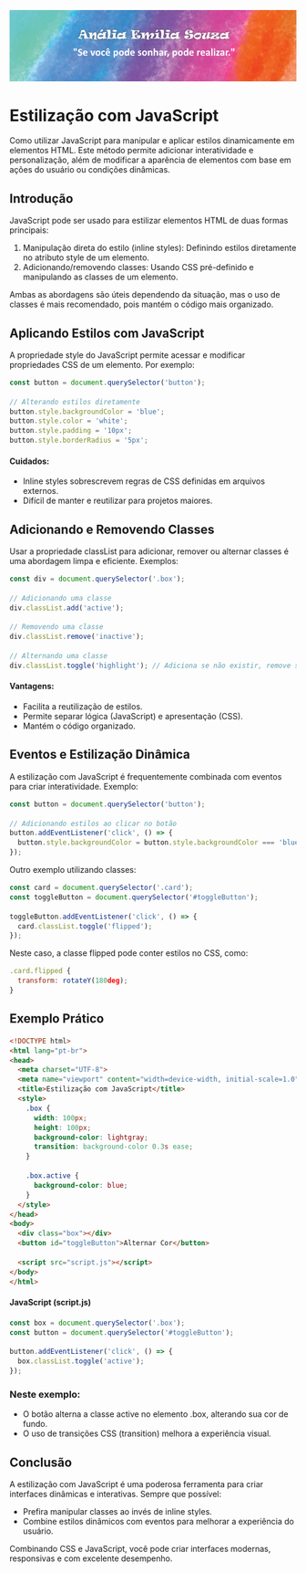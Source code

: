 ![Header](./assets/hd-header.png)
# Estilização com JavaScript

Como utilizar JavaScript para manipular e aplicar estilos dinamicamente em elementos HTML. Este método permite adicionar interatividade e personalização, além de modificar a aparência de elementos com base em ações do usuário ou condições dinâmicas.

## Introdução

JavaScript pode ser usado para estilizar elementos HTML de duas formas principais:

1. Manipulação direta do estilo (inline styles): Definindo estilos diretamente no atributo style de um elemento.
2. Adicionando/removendo classes: Usando CSS pré-definido e manipulando as classes de um elemento.

Ambas as abordagens são úteis dependendo da situação, mas o uso de classes é mais recomendado, pois mantém o código mais organizado.

## Aplicando Estilos com JavaScript

A propriedade style do JavaScript permite acessar e modificar propriedades CSS de um elemento. Por exemplo:

````javascript
const button = document.querySelector('button');

// Alterando estilos diretamente
button.style.backgroundColor = 'blue';
button.style.color = 'white';
button.style.padding = '10px';
button.style.borderRadius = '5px';
````

#### Cuidados:
* Inline styles sobrescrevem regras de CSS definidas em arquivos externos.
* Difícil de manter e reutilizar para projetos maiores.

## Adicionando e Removendo Classes

Usar a propriedade classList para adicionar, remover ou alternar classes é uma abordagem limpa e eficiente. Exemplos:

````js
const div = document.querySelector('.box');

// Adicionando uma classe
div.classList.add('active');

// Removendo uma classe
div.classList.remove('inactive');

// Alternando uma classe
div.classList.toggle('highlight'); // Adiciona se não existir, remove se já existir
````

#### Vantagens:

* Facilita a reutilização de estilos.
* Permite separar lógica (JavaScript) e apresentação (CSS).
* Mantém o código organizado.

## Eventos e Estilização Dinâmica

A estilização com JavaScript é frequentemente combinada com eventos para criar interatividade. Exemplo:

````js
const button = document.querySelector('button');

// Adicionando estilos ao clicar no botão
button.addEventListener('click', () => {
  button.style.backgroundColor = button.style.backgroundColor === 'blue' ? 'green' : 'blue';
});
````

Outro exemplo utilizando classes:

````js
const card = document.querySelector('.card');
const toggleButton = document.querySelector('#toggleButton');

toggleButton.addEventListener('click', () => {
  card.classList.toggle('flipped');
});

````

Neste caso, a classe flipped pode conter estilos no CSS, como:

````js
.card.flipped {
  transform: rotateY(180deg);
}
````

## Exemplo Prático

````HTML
<!DOCTYPE html>
<html lang="pt-br">
<head>
  <meta charset="UTF-8">
  <meta name="viewport" content="width=device-width, initial-scale=1.0">
  <title>Estilização com JavaScript</title>
  <style>
    .box {
      width: 100px;
      height: 100px;
      background-color: lightgray;
      transition: background-color 0.3s ease;
    }

    .box.active {
      background-color: blue;
    }
  </style>
</head>
<body>
  <div class="box"></div>
  <button id="toggleButton">Alternar Cor</button>

  <script src="script.js"></script>
</body>
</html>
````

#### JavaScript (script.js)

````js
const box = document.querySelector('.box');
const button = document.querySelector('#toggleButton');

button.addEventListener('click', () => {
  box.classList.toggle('active');
});
````

### Neste exemplo:

* O botão alterna a classe active no elemento .box, alterando sua cor de fundo.
* O uso de transições CSS (transition) melhora a experiência visual.

## Conclusão

A estilização com JavaScript é uma poderosa ferramenta para criar interfaces dinâmicas e interativas. Sempre que possível:

* Prefira manipular classes ao invés de inline styles.
* Combine estilos dinâmicos com eventos para melhorar a experiência do usuário.

Combinando CSS e JavaScript, você pode criar interfaces modernas, responsivas e com excelente desempenho.